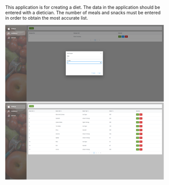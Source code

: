 This application is for creating a diet.
The data in the application should be entered with a dietician.
The number of meals and snacks must be entered in order to obtain the most accurate list.

![alt text](src/assets/img/1.PNG)
![alt text](src/assets/img/2.PNG)

